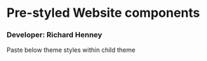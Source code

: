 # Pre-styled Website components
<h3> Developer: Richard Henney</h3>
Paste below theme styles within child theme
